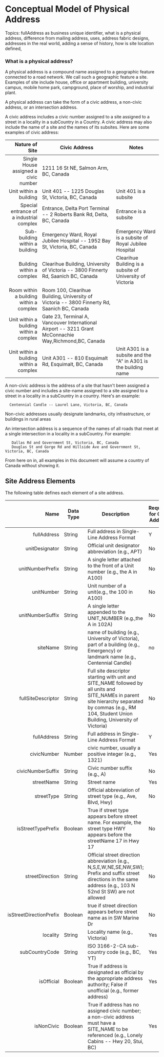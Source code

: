 # Conceptual Model of Physical Address

Topics: fullAddress as business unique identifier, what is a physical address, difference from mailing address, uses, address fabric designs, addresses in the real world, adding a sense of history, how is site location defined, 

### What is a physical address?
A physical address is a compound name assigned to a geographic feature connected to a road network. We call such a geographic feature a site. Examples of site include house, office or apartment building, university campus, mobile home park, campground, place of worship, and industrial plant.

A physical address can take the form of a civic address, a non-civic address, or an intersection address.

A civic address includes a civic number assigned to a site assigned to a street in a locality in a subCountry in a Country. A civic address may also include the name of a site and the names of its subsites. Here are some examples of civic address:


Nature of Site | Civic Address | Notes
---: | --- | ---
Single House assigned a civic number|1211 16 St NE, Salmon Arm, BC, Canada
Unit within a building|Unit 401 -- 1225 Douglas St, Victoria, BC, Canada| Unit 401 is a subsite
Special entrance of a industrial complex|Entrance, Delta Port Terminal -- 2 Roberts Bank Rd, Delta, BC, Canada|Entrance is a subsite
Sub-building within a building|Emergency Ward, Royal Jubilee Hospital -- 1952 Bay St, Victoria, BC, Canada|Emergency Ward is a subsite of Royal Jubilee Hospital
Building within a complex|Clearihue Building, University of Victoria -- 3800 Finnerty Rd, Saanich BC, Canada|Clearihue Building is a subsite of University of Victoria
Room within a building within a complex|Room 100, Clearihue Building, University of Victoria -- 3800 Finnerty Rd, Saanich BC, Canada
Unit within a building within a complex|Gate 23, Terminal A, Vancouver International Airport -- 3211 Grant McConnachie Way,Richmond,BC, Canada
Unit within a building within a complex|Unit A301 -- 810 Esquimalt Rd, Esquimalt, BC, Canada| Unit A301 is a subsite and the "A" in A301 is the building name


A non-civic address is the address of a site that hasn't been assigned a civic number and includes a site-name assigned to a site assigned to a street in a locality in a subCountry in a country. Here's an example:

      Centennial Candle -- Laurel Lane, Victoria, BC, Canada
      
Non-civic addresses usually designate landmarks, city infrastructure, or buildings in rural areas

An intersection address is a sequence of the names of all roads that meet at a single intersection in a locality in a subCountry. For example:

       Dallas Rd and Government St, Victoria, BC, Canada
       Douglas St and Gorge Rd and Hillside Ave and Government St, Victoria, BC, Canada

From here on in, all examples in this document will assume a country of Canada without showing it.

## Site Address Elements
The following table defines each element of a site address.

Name | Data Type |	Description | Required for Civic Address|Required for Non-civic address
---: | --- | --- | ---| ---
fullAddress|String|Full address in Single-Line Address Format|Y|Y
unitDesignator|String|Official unit designator abbreviation (e.g., APT)|No|No
unitNumberPrefix|String|A single letter attached to the front of a Unit number (e.g., the A in A100)|No|No
unitNumber|String|Unit number of a unit(e.g., the 100 in A100)|No|No
unitNumberSuffix|String|A single letter appended to the UNIT_NUMBER (e.g.,the A in 102A)|No|No
siteName|String|name of building (e.g., University of Victoria), part of a building (e.g., Emergency) or landmark name (e.g., Centennial Candle)|no|yes
fullSiteDescriptor|String|Full site descriptor starting with unit and SITE_NAME followed by all units and SITE_NAMEs in parent site hierarchy separated by commas (e.g., RM 104, Student Union Building, University of Victoria)|No|No
fullAddress|String|Full address in Single-Line Address Format|Y|Y
civicNumber|Number| civic number, usually a positive integer (e.g., 1321)|Yes|No
civicNumberSuffix|String|Civic number suffix (e.g., A)|No|No
streetName|String|Street name|Yes|No
streetType|String|Official abbreviation of street type (e.g., Ave, Blvd, Hwy)|No|No
isStreetTypePrefix|Boolean| True if street type appears before street name. For example, the street type HWY appears before the streetName 17 in Hwy 17|No|No
streetDirection|String|Official street direction abbreviation (e.g., N,S,E,W,NE,SE,NW,SW); Prefix and suffix street directions in the same address (e.g., 103 N 52nd St SW) are not allowed|No|No
isStreetDirectionPrefix|Boolean|true if street direction appears before street name as in SW Marine Dr|No|No
locality|String|Locality name (e.g., Victoria)|Yes|Yes
subCountryCode|String|ISO 3166-2-CA sub-country code (e.g., BC, YT)|Yes|Yes
isOfficial|Boolean|True if address is designated as official by the appropriate address authority; False if unofficial (e.g., former address)|Yes|Yes
isNonCivic|Boolean|True if address has no assigned civic number; a non-civic address must have a SITE_NAME to be referenced (e.g., Lonely Cabins -- Hwy 20, Stui, BC)|Yes|Yes	
